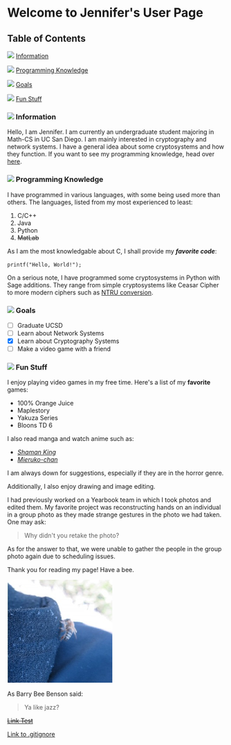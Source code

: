 # Welcome to Jennifer's User Page
## Table of Contents
![](https://i.imgur.com/IApVufx.png) [Information](#-information)

![](https://i.imgur.com/TgakUPf.png) [Programming Knowledge](#-programming-knowledge)

![](https://i.imgur.com/fdtVgSI.png) [Goals](#-goals)

![](https://i.imgur.com/ECh7bc9.png) [Fun Stuff](#-fun-stuff)

### ![](https://i.imgur.com/IApVufx.png) Information
Hello, I am Jennifer. I am currently an undergraduate student majoring in Math-CS in UC San Diego. I am mainly interested in cryptography and network systems. I have a general idea about some cryptosystems and how they function.
If you want to see my programming knowledge, head over [here](#-programming-knowledge).

### ![](https://i.imgur.com/TgakUPf.png) Programming Knowledge 
I have programmed in various languages, with some being used more than others.
The languages, listed from my most experienced to least:
1. C/C++
2. Java
3. Python
4. ~~MatLab~~
   
As I am the most knowledgable about C, I shall provide my ***favorite code***:
```
printf("Hello, World!");
```

On a serious note, I have programmed some cryptosystems in Python with Sage additions. They range from simple cryptosystems like Ceasar Cipher to more modern ciphers such as [NTRU conversion](https://en.wikipedia.org/wiki/NTRU).

### ![](https://i.imgur.com/fdtVgSI.png) Goals
- [ ] Graduate UCSD
- [ ] Learn about Network Systems
- [x] Learn about Cryptography Systems
- [ ] Make a video game with a friend

### ![](https://i.imgur.com/ECh7bc9.png) Fun Stuff
I enjoy playing video games in my free time.
Here's a list of my **favorite** games:
- 100% Orange Juice
- Maplestory
- Yakuza Series
- Bloons TD 6

I also read manga and watch anime such as:
- [*Shaman King*](https://en.wikipedia.org/wiki/Shaman_King)
- [*Mieruko-chan*](https://en.wikipedia.org/wiki/Mieruko-chan)

I am always down for suggestions, especially if they are in the horror genre.

Additionally, I also enjoy drawing and image editing.

I had previously worked on a Yearbook team in which I took photos and edited them. My favorite project was reconstructing hands on an individual in a group photo as they made strange gestures in the photo we had taken. 
One may ask:
> Why didn't you retake the photo?

As for the answer to that, we were unable to gather the people in the group photo again due to scheduling issues.

Thank you for reading my page! Have a bee.

![](bee.jpeg)

As Barry Bee Benson said:
> Ya like jazz?


~~[Link Test](screenshots/screenshot.md)~~

[Link to .gitignore](/../vs-read-me/.gitignore)